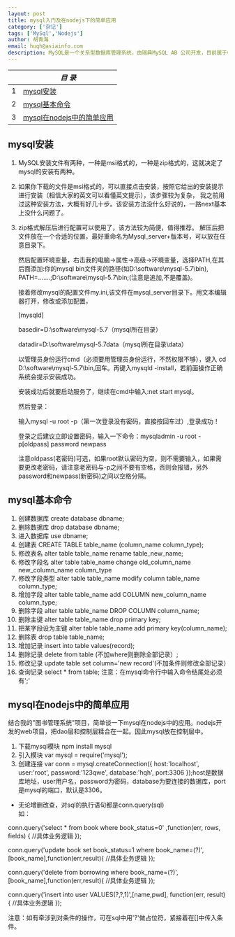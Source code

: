 ```yaml
---
layout: post
title: mysql入门及在nodejs下的简单应用
category: ['杂记']
tags: ['MySql','Nodejs']
author: 胡青海
email: huqh@asiainfo.com
description: MySQL是一个关系型数据库管理系统，由瑞典MySQL AB 公司开发，目前属于Oracle旗下公司。MySQL 最流行的关系型数据库管理系统，在WEB应用方面MySQL是最好的 RDBMS(Relational Database Management System，关系数据库管理系统) 应用软件之一。体积小、速度快、成本低、开放源代码等特点。
---
```


|  |  *目 录* |
| --- | --- |
| 1 | [mysql安装](#p1) |
| 2 | [mysql基本命令](#p2) |
| 3 | [mysql在nodejs中的简单应用](#p3) |


<a id="p1"></a>



## mysql安装
  1. MySQL安装文件有两种，一种是msi格式的，一种是zip格式的，这就决定了mysql的安装有两种。
 2. 如果你下载的文件是msi格式的，可以直接点击安装，按照它给出的安装提示进行安装（相信大家的英文可以看懂英文提示），该步骤较为复杂，
我之前用过这种安装方法，大概有好几十步。该安装方法没什么好说的，一路next基本上没什么问题了。
 3. zip格式解压后进行配置可以使用了，该方法较为简便，值得推荐。
   解压后把文件放在一个合适的位置，最好重命名为Mysql_server+版本号，可以放在任意目录下。


    然后配置环境变量，右击我的电脑->属性->高级->环境变量，选择PATH,在其后面添加:你的mysql bin文件夹的路径(如D:\software\mysql-5.7\bin),
PATH=.......;D:\software\mysql-5.7\bin;(注意是追加,不是覆盖)。


    接着修改mysql的配置文件my.ini,该文件在mysql_server目录下。用文本编辑器打开，修改或添加配置，

    [mysqld] 

    basedir=D:\software\mysql-5.7（mysql所在目录） 

    datadir=D:\software\mysql-5.7data（mysql所在目录\data）



    以管理员身份运行cmd（必须要用管理员身份运行，不然权限不够），键入 cd D:\software\mysql-5.7\bin,回车。再键入mysqld -install，若前面操作正确系统会提示安装成功。


    安装成功后就要启动服务了，继续在cmd中输入:net start mysql。


    然后登录：

    输入mysql -u root -p（第一次登录没有密码，直接按回车过）,登录成功！


    登录之后建议立即设置密码，输入一下命令：mysqladmin -u root -p[oldpass] password newpass 


    注意oldpass(老密码)可选，如果root默认密码为空，则不需要输入，如果需要更改老密码，请注意老密码与-p之间不要有空格，否则会报错，另外password和newpass(新密码)之间以空格分隔。 

<a id="p2"></a>	
	
## mysql基本命令
1. 创建数据库 create database dbname;
2. 删除数据库 drop database dbname;
3. 进入数据库 use dbname;
4. 创建表 CREATE TABLE table_name (column_name column_type);
5. 修改表名 alter table table_name rename table_new_name;
6. 修改字段名 alter table table_name change old_column_name new_column_name column_type 
7. 修改字段类型 alter table table_name modify column table_name column_type;
8. 增加字段 alter table table_name add COLUMN new_column_name column_type;
9. 删除字段 alter table table_name DROP COLUMN column_name; 
10. 删除主键 alter table table_name drop primary key;
11. 把某字段设为主键 alter table table_name add primary key(column_name);
12. 删除表 drop table table_name;
13. 增加记录 insert into table values(record);
14. 删除记录 delete from table (不加where则删除全部记录）;
15. 修改记录 update table set column='new record'(不加条件则修改全部记录）
16. 查询记录 select * from table;
注意：在mysql命令行中输入命令结尾处必须有';'

<a id="p3"></a>

## mysql在nodejs中的简单应用
   结合我的"图书管理系统"项目，简单谈一下mysql在nodejs中的应用。nodejs开发的web项目，把dao层和控制层糅合在一起。因此mysql放在控制层中。


1. 下载mysql模块 npm install mysql
2. 引入模块 var mysql = require('mysql');
3. 创建连接 var conn = mysql.createConnection({
    host:'localhost',
    user:'root',
    password:'123qwe',
    database:'hqh',
    port:3306
});host是数据库地址，user用户名，password为密码，database为要连接的数据库，port是mysql的端口，默认是3306。


- 无论增删改查，对sql的执行语句都是conn.query(sql)  
如：

conn.query('select * from book where book_status=0' ,function(err, rows, fields) {
   //具体业务逻辑
    });


conn.query('update book set book_status=1 where book_name=(?)',[book_name],function(err,result){
            //具体业务逻辑
        });



conn.query('delete from borrowing  where book_name=(?)',[book_name],function(err,result){
        //具体业务逻辑
    });



conn.query('insert into user VALUES(?,?,1)',[name,pwd], function(err, result) {
                   //具体业务逻辑
                });

注意：如有牵涉到对条件的操作，可在sql中用'?'做占位符，紧接着在[]中传入条件。

